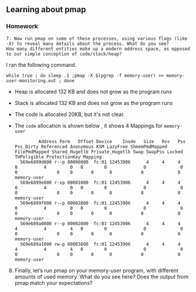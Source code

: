 ## Learning about pmap 

### Homework 

```
7. Now run pmap on some of these processes, using various flags (like -X) to reveal many details about the process. What do you see?
How many different entities make up a modern address space, as opposed to our simple conception of code/stack/heap?
```

I ran the following command. 

`while true ; do sleep .1 ;pmap -X $(pgrep -f memory-user) >> memory-user-monitoring.out ; done`

- Heap is allocated 132 KB and does not grow as the program runs
- Stack is allocated 132 KB and does not grow as the program runs
- The code is allocated 20KB, but it's not clear.

- The `code` allocation is shown below , it shows 4 Mappings for `memory-user`

  ```
           Address Perm   Offset Device    Inode   Size   Rss   Pss Pss_Dirty Referenced Anonymous KSM LazyFree ShmemPmdMapped FilePmdMapped Shared_Hugetlb Private_Hugetlb Swap SwapPss Locked THPeligible ProtectionKey Mapping
    569e6899d000 r--p 00000000  fc:01 12453906      4     4     4         0          4         0   0        0              0             0              0               0    0       0      0           0             0 memory-user
    569e6899e000 r-xp 00001000  fc:01 12453906      4     4     4         0          4         0   0        0              0             0              0               0    0       0      0           0             0 memory-user
    569e6899f000 r--p 00002000  fc:01 12453906      4     4     4         0          4         0   0        0              0             0              0               0    0       0      0           0             0 memory-user
    569e689a0000 r--p 00002000  fc:01 12453906      4     4     4         4          4         4   0        0              0             0              0               0    0       0      0           0             0 memory-user
    569e689a1000 rw-p 00003000  fc:01 12453906      4     4     4         4          4         4   0        0              0             0              0               0    0       0      0           0             0 memory-user

   ```
8. Finally, let’s run pmap on your memory-user program, with different amounts of used memory. What do you see here? Does the output from pmap match your expectations?
```

